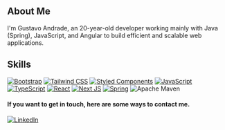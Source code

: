 ## About Me

  I'm Gustavo Andrade, an 20-year-old developer working mainly with Java (Spring), JavaScript, and Angular to build efficient and scalable web applications.

## Skills 

[![Bootstrap](https://img.shields.io/badge/Bootstrap-563D7C?style=for-the-badge&logo=bootstrap&logoColor=white)]()
[![Tailwind CSS](https://img.shields.io/badge/tailwindcss-%2338B2AC.svg?style=for-the-badge&logo=tailwind-css&logoColor=white)]()
[![Styled Components](https://img.shields.io/badge/styled--components-DB7093?style=for-the-badge&logo=styled-components&logoColor=white)]()
[![JavaScript](https://img.shields.io/badge/JavaScript-F7DF1E?style=for-the-badge&logo=javascript&logoColor=black)]()
[![TypeScript](https://img.shields.io/badge/TypeScript-007ACC?style=for-the-badge&logo=typescript&logoColor=white)]()
[![React](https://img.shields.io/badge/React-20232A?style=for-the-badge&logo=react&logoColor=61DAFB)]()
[![Next JS](https://img.shields.io/badge/Next-black?style=for-the-badge&logo=next.js&logoColor=white)]()
[![Spring](https://img.shields.io/badge/spring-%236DB33F.svg?style=for-the-badge&logo=spring&logoColor=white)]()
![Apache Maven](https://img.shields.io/badge/Maven-C71A36?style=for-the-badge&logo=Apache%20Maven&logoColor=white)

#### If you want to get in touch, here are some ways to contact me.

[![LinkedIn](https://img.shields.io/badge/linkedin-%230077B5.svg?style=for-the-badge&logo=linkedin&logoColor=white)](https://www.linkedin.com/in/gustavoandradec/)
